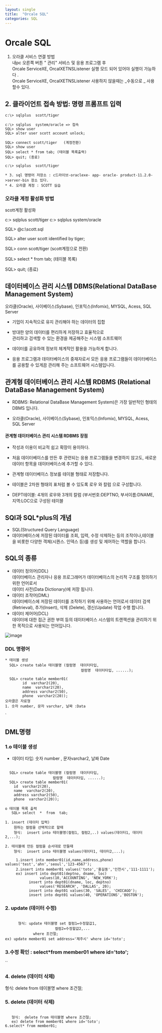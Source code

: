 ```yaml
---
layout: single
title:  "Orcale SQL"
categories: SQL
---
```

# Orcale SQL 

1. 오라클 서비스 연결 방법     
  내pc 오른쪽 버튼 " 관리" 서비스 및 응용 프로그램 후       
  Orcale ServiceXE, OrcalXETNSListener 실행 모드 되어 있어야 실행이   가능하다 .   
  Orcale ServiceXE, OrcalXETNSListener 사용하지 않을때는 _수동으로  _ 사용할수 있다.   
## 2. 클라이언트 접속 방법: 명령 프롬프트 입력     

````````````````````````````````````````
c:\> sqlplus  scott/tiger   

c:\> sqlplus  system/oracle => 접속 
SQL> show user 
SQL> alter user scott account unlock;

SQL> connect scott/tiger   (계정전환)
SQL> show user
SQL> select * from tab; (테이블 목록출력)
SQL> quit; (종료)

c:\> sqlplus  scott/tiger

* 3. sql 명령어 저장소 : c드라이브-oraclexe- app- oracle- product-11.2.0->server-bin 장소 있다.
* 4. 오라클 계정 : SCOTT 실습 
```````````````````````````````````````````````````````

### 오라클 계정 활성화 방법 
scott계정 활성화

c:\> sqlplus scott/tiger
c:\> sqlplus system/oracle

SQL> @c:\scott.sql

SQL> alter user scott identified by tiger;

SQL> conn scott/tiger (scott계정으로 전환)

SQL> select * from tab; (테이블 목록)

SQL> quit; (종료)

## 데이터베이스 관리 시스템 DBMS(Relational DataBase Management System) 

오라클(Oracle), 사이베이스(Sybase), 인포믹스(Infomix), MYSQL, Acess, SQL Server


* 기업이 지속적으로 유지 관리해야 하는 데이터의 집합

* 방대한 양의 데이터를 편리하게 저장하고 효율적으로  
관리하고 검색할 수 있는 환경을 제공해주는 시스템 소프트웨어 

* 데이터를 공유하여 정보의 체계적인 활용을 가능하게 합니다.

* 응용 프로그램과 데이터베이스의 중재자로서 모든 응용 프로그램들이 데이터베이스를 공용할 수 있게끔 관리해 주는 소프트웨어 시스템입니다.  




## 관계형 데이터베이스 관리 시스템 RDBMS (Relational DataBase Management System) 

* RDBMS: Relational DataBase Management System)은 가장 일반적인 형태의 DBMS 입니다.

* 오라클(Oracle), 사이베이스(Sybase), 인포믹스(Infomix), MYSQL, Acess, SQL Server

#### 관계형 데이터베이스 관리 시스템 RDBMS  장점

* 작성과 이용이 비교적 쉽고 확장이 용이하다.

* 처음 데이터베이스를 만든 후 관련되는 응용 프로그램들을 변경하지 않고도, 새로운 데이터 항목을 데이터베이스에 추가할 수 있다.

* 관계형 데이터베이스 정보를 테이블 형태로 저장합니다.
* 테이블은 2차원 형태의 표처럼 볼 수 있도록 로우 와 칼럼 으로 구성합니다. 

* DEPT테이블: 4개의 로우와 3개의 칼럼 (부서번호:DEPTNO, 부서이름:DNAME,지역:LOC으로 구성된 테이블 

## SQl과 SQL*plus의 개념
* SQL(Structured Query Language)
* 데이터베이스에 저장된 데이터를 조회, 입력, 수정 삭제하는 등의 조작이나,테이블을 비롯한 다양한 객체(시퀀스. 인덱스 등)를 생성 및 제어하는 역할을 합니다. 

## SQL의 종류 
* 데이터 정의어(DDL)  
데이터베이스 관리자나 응용 프로그래머가 데이터베이스의   논리적 구조를 정의하기 위한 언어로서   
데이터 사전(Data   Dictionary)에 저장 됩니다.   
* 데이터 조작어(DML)   
데이터베이스에 저장된 데이터를 조작하기 위해 사용하는   언어로서 데이터 검색(Retrieval), 추가(Insert), 삭제  (Delete), 갱신(Update) 작업 수행 합니다.   
* 데이터 제어어(DCL)  
데이터에 대한 접근 권한 부여 등의 데이터베이스 시스템의   트랜잭션을 관리하기 위한 목적으로 사용되는 언어입니다.   

![image](https://user-images.githubusercontent.com/107549149/181200735-e5ea2105-ec2f-4bbf-a946-e793d3b8459d.png)

### DDL 명령어  

```````````````````````````````
* 테이블 생성                       
  SQL> create table 테이블명 (컬럼명  데이터타입, 
		                           컬럼명  데이터타입, ......);

  SQL> create table member01(
	    id  varchar2(20),      
	    name  varchar2(20), 
	    address varchar2(50), 
	    phone  varchar2(20));
오라클은 자료형
1. 숫자 number, 문자 varchar, 날짜 :Data 
`````````````````````````````````````````````````````````````
`
## DML명령

### 1.o 테이블 생성

* 데이터 타입: 숫자 number , 문자varchar2, 날짜 Date

`````````````````````````````

  SQL> create table 테이블명 (컬럼명  데이터타입, 
		              컬럼명  데이터타입, ......);
  SQL> create table member01(
	id  varchar2(20), 
	name  varchar2(20), 
	address varchar2(50), 
	phone  varchar2(20));

o 테이블 목록 출력
   SQL> select  *  from  tab;

1. insert (데이터 입력)
    원하는 컬럼을 선택적으로 할때
    형식:  insert into 테이블명(컬럼1, 컬럼2,..) values(데이터1, 데이터2,...); 

2. 테이블에 만든 컬럼을 순서대로 만들때 
    형식:  insert into 테이블명 values(데이터1, 데이터2,...);

     1.insert into member01(id,name,address,phone) values('test','ahn','seoul','123-4567');
     2.insert into member01 values('toto','홍길동','인천시','111-1111');
     ex) insert into dept01(deptno, dname, loc)
            	values(10,'ACCOUNTING', 'NEW_YORK'); 
           insert into dept01(dname, loc, deptno)
            	values('RESEARCH', 'DALLAS', 20); 
           insert into dept01 values(30, 'SALES', 'CHICAGO');
           insert into dept01 values(40, 'OPERATIONS','BOSTON');

````````````````````````````````````````````````````````````````````````````````

### 2. update (데이터 수정)

``````````````````````````````````````````````````````````````````````````````

      형식: update 테이블명 set 컬럼1=수정할값1,
		               컬럼2=수정할값2,... 
             where 조건절;
ex) update member01 set address='제주시' where id='toto'; 
```````````````````````````````````````````````````````````````````````````````````````````

### 3.수정 확인 : select*from member01 where id='toto';
``
### 4. delete (데이터 삭제)

 형식:  delete from 테이블명 where 조건절;

### 5. delete (데이터 삭제)

``````````````````````````````````````````````````````````````````````````

   형식:  delete from 테이블명 where 조건절;
   ex) delete from member01 where id='toto';
6.select* from member01;
````````````````````````````````````````````````````````````````````````````````````````````````````

